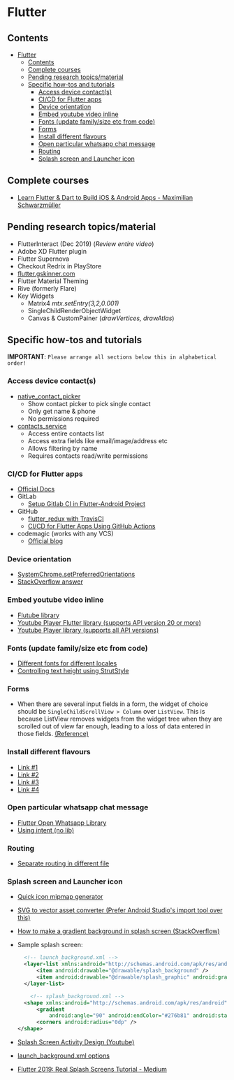 # Flutter

## Contents

- [Flutter](#flutter)
  - [Contents](#contents)
  - [Complete courses](#complete-courses)
  - [Pending research topics/material](#pending-research-topicsmaterial)
  - [Specific how-tos and tutorials](#specific-how-tos-and-tutorials)
    - [Access device contact(s)](#access-device-contacts)
    - [CI/CD for Flutter apps](#cicd-for-flutter-apps)
    - [Device orientation](#device-orientation)
    - [Embed youtube video inline](#embed-youtube-video-inline)
    - [Fonts (update family/size etc from code)](#fonts-update-familysize-etc-from-code)
    - [Forms](#forms)
    - [Install different flavours](#install-different-flavours)
    - [Open particular whatsapp chat message](#open-particular-whatsapp-chat-message)
    - [Routing](#routing)
    - [Splash screen and Launcher icon](#splash-screen-and-launcher-icon)

## Complete courses

- [Learn Flutter & Dart to Build iOS & Android Apps - Maximilian Schwarzmüller](https://www.udemy.com/course/learn-flutter-dart-to-build-ios-android-apps/)

## Pending research topics/material

- FlutterInteract (Dec 2019) (_Review entire video_)
- Adobe XD Flutter plugin
- Flutter Supernova
- Checkout Redrix in PlayStore
- [flutter.gskinner.com](flutter.gskinner.com)
- Flutter Material Theming
- Rive (formerly Flare)
- Key Widgets
  - Matrix4 _mtx.setEntry(3,2,0.001)_
  - SingleChildRenderObjectWidget
  - Canvas & CustomPainer (_drawVertices, drawAtlas_)

## Specific how-tos and tutorials

**IMPORTANT**: `Please arrange all sections below this in alphabetical order!`

### Access device contact(s)

- [native_contact_picker](https://pub.dev/packages/native_contact_picke)
  - Show contact picker to pick single contact
  - Only get name & phone
  - No permissions required
- [contacts_service](https://pub.dev/packages/contacts_service)
  - Access entire contacts list
  - Access extra fields like email/image/address etc
  - Allows filtering by name
  - Requires contacts read/write permissions

### CI/CD for Flutter apps

- [Official Docs](https://flutter.dev/docs/deployment/cd)
- GitLab
  - [Setup Gitlab CI in Flutter-Android Project](https://medium.com/@chima_37359/setup-gitlab-ci-in-flutter-android-project-89f6628828e8)
- GitHub
  - [flutter_redux with TravisCI](https://github.com/brianegan/flutter_redux/blob/master/.travis.yml)
  - [CI/CD for Flutter Apps Using GitHub Actions](https://medium.com/better-programming/ci-cd-for-flutter-apps-using-github-actions-b833f8f7aac)
- codemagic (works with any VCS)
  - [Official blog](https://blog.codemagic.io/getting-started-with-codemagic/)

### Device orientation

- [SystemChrome.setPreferredOrientations](https://api.flutter.dev/flutter/services/SystemChrome/setPreferredOrientations.html)
- [StackOverflow answer](https://stackoverflow.com/questions/49418332/flutter-how-to-prevent-device-orientation-changes-and-force-portrait)

### Embed youtube video inline

- [Flutube library](https://pub.dev/packages/flutube)
- [Youtube Player Flutter library (supports API version 20 or more)](https://pub.dev/packages/youtube_player_flutter)
- [Youtube Player library (supports all API versions)](https://pub.dev/packages/youtube_player)

### Fonts (update family/size etc from code)

- [Different fonts for different locales](https://medium.com/saugo360/flutter-different-fonts-for-different-locales-d190a89b58c)
- [Controlling text height using StrutStyle](https://medium.com/@najeira/control-text-height-using-strutstyle-4b9b5151668b)

### Forms

- When there are several input fields in a form, the widget of choice should be `SingleChildScrollView > Column` over `ListView`. This is because ListView removes widgets from the widget tree when they are scrolled out of view far enough, leading to a loss of data entered in those fields. [(Reference)](https://www.udemy.com/course/learn-flutter-dart-to-build-ios-android-apps/learn/lecture/15145432#overview)

### Install different flavours

- [Link #1](https://iiro.dev/2018/03/02/separating-build-environments/)
- [Link #2](http://myhexaville.com/2017/08/07/android-how-to-install-debugrelease-versions-simultaneously/)
- [Link #3](https://medium.com/@animeshjain/build-flavors-in-flutter-android-and-ios-with-different-firebase-projects-per-flavor-27c5c5dac10b)
- [Link #4](https://medium.com/flutter-community/flutter-ready-to-go-e59873f9d7de)

### Open particular whatsapp chat message

- [Flutter Open Whatsapp Library](https://pub.dev/packages/flutter_open_whatsapp)
- [Using intent (no lib)](https://stackoverflow.com/questions/50672710/how-to-launch-whatsapp-and-facebook-messenger-window-from-flutter-to-point-to-a)

### Routing

- [Separate routing in different file](https://medium.com/flutter-community/flutter-navigation-cheatsheet-a-guide-to-named-routing-dc642702b98c)

### Splash screen and Launcher icon

- [Quick icon mipmap generator](https://romannurik.github.io/AndroidAssetStudio/icons-launcher.html)
- [SVG to vector asset converter (Prefer Android Studio's import tool over this)](https://svg2vector.com/)
- [How to make a gradient background in splash screen (StackOverflow)](https://stackoverflow.com/questions/13929877/how-to-make-gradient-background-in-android/13930644#13930644)
- Sample splash screen:

  ```xml
    <!-- launch_background.xml -->
    <layer-list xmlns:android="http://schemas.android.com/apk/res/android">
        <item android:drawable="@drawable/splash_background" />
        <item android:drawable="@drawable/splash_graphic" android:gravity="center"/>
    </layer-list>

      <!-- splash_background.xml -->
    <shape xmlns:android="http://schemas.android.com/apk/res/android" android:shape="rectangle">
        <gradient
            android:angle="90" android:endColor="#276b81" android:startColor="#55b692" android:type="linear" />
        <corners android:radius="0dp" />
  </shape>
  ```

- [Splash Screen Activity Design (Youtube)](https://www.youtube.com/watch?v=FNBuo-7zg2Q)
- [launch_background.xml options](https://developer.android.com/guide/topics/resources/drawable-resource)
- [Flutter 2019: Real Splash Screens Tutorial - Medium](https://medium.com/flutter-community/flutter-2019-real-splash-screens-tutorial-16078660c7a1)
